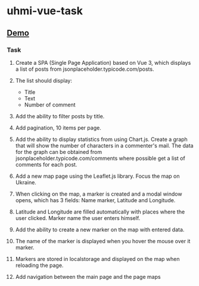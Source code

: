 # uhmi-vue-task

## [Demo](https://yegorkochetkov.github.io/uhmi-vue-task/)

### Task

1. Create a SPA (Single Page Application) based on Vue 3, which
   displays a list of posts from
   jsonplaceholder.typicode.com/posts.
2. The list should display:

   - Title
   - Text
   - Number of comment

3. Add the ability to filter posts by title.
4. Add pagination, 10 items per page.
5. Add the ability to display statistics from
   using Chart.js. Create a graph that
   will show the number of characters in a commenter's mail.
   The data for the graph can be obtained from
   jsonplaceholder.typicode.com/comments where possible
   get a list of comments for each post.
6. Add a new map page using the Leaflet.js library.
   Focus the map on Ukraine.
7. When clicking on the map, a marker is created and
   a modal window opens, which has 3 fields: Name
   marker, Latitude and Longitude.
8. Latitude and Longitude are filled automatically with
   places where the user clicked. Marker name
   the user enters himself.
9. Add the ability to create a new marker on the map with
   entered data.
10. The name of the marker is displayed when you hover the mouse over it
    marker.
11. Markers are stored in localstorage and displayed
    on the map when reloading the page.
12. Add navigation between the main page and the page
    maps
